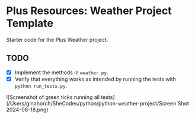 # Plus Resources: Weather Project Template

Starter code for the Plus Weather project.

## TODO

- [X] Implement the methods in `weather.py`.
- [X] Verify that everything works as intended by running the tests with `python run_tests.py`.

![Screenshot of green ticks running all tests](/Users/ginahorch/SheCodes/python/python-weather-project/Screen Shot 2024-08-18.png)
